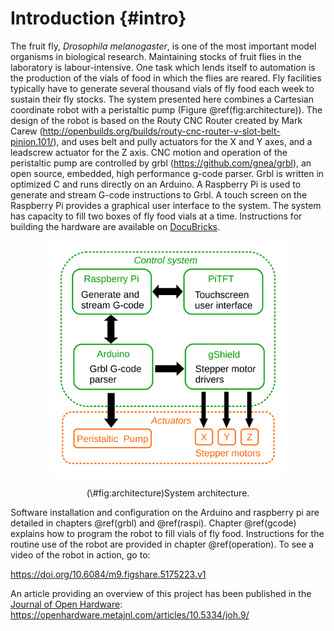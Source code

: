 # Introduction {#intro}

The fruit fly, *Drosophila melanogaster*, is one of the most important model organisms in biological research. Maintaining stocks of fruit flies in the laboratory is labour-intensive. One task which lends itself to automation is the production of the vials of food in which the flies are reared. Fly facilities typically have to generate several thousand vials of fly food each week to sustain their fly stocks. The system presented here combines a Cartesian coordinate robot with a peristaltic pump (Figure \@ref(fig:architecture)). The design of the robot is based on the Routy CNC Router created by Mark Carew (http://openbuilds.org/builds/routy-cnc-router-v-slot-belt-pinion.101/), and uses belt and pully actuators for the X and Y axes, and a leadscrew actuator for the Z axis. CNC motion and operation of the peristaltic pump are controlled by grbl (https://github.com/gnea/grbl), an open source, embedded, high performance g-code parser. Grbl is written in optimized C and runs directly on an Arduino. A Raspberry Pi is used to generate and stream G-code instructions to Grbl. A touch screen on the Raspberry Pi provides a graphical user interface to the system. The system has capacity to fill two boxes of fly food vials at a time.  Instructions for building the hardware are available on [DocuBricks](http://docubricks.com/viewer.jsp?id=8652757760093769728).

<div class="figure" style="text-align: center">
<img src="images/system_architecture.svg" alt="System architecture." width="75%" />
<p class="caption">(\#fig:architecture)System architecture.</p>
</div>
 
Software installation and configuration on the Arduino and raspberry pi are detailed in chapters \@ref(grbl) and \@ref(raspi). Chapter \@ref(gcode) explains how to program the robot to fill vials of fly food. Instructions for the routine use of the robot are provided in chapter \@ref(operation). To see a video of the robot in action, go to:

https://doi.org/10.6084/m9.figshare.5175223.v1
 
An article providing an overview of this project has been published in the [Journal of Open Hardware](https://openhardware.metajnl.com/):
https://openhardware.metajnl.com/articles/10.5334/joh.9/


